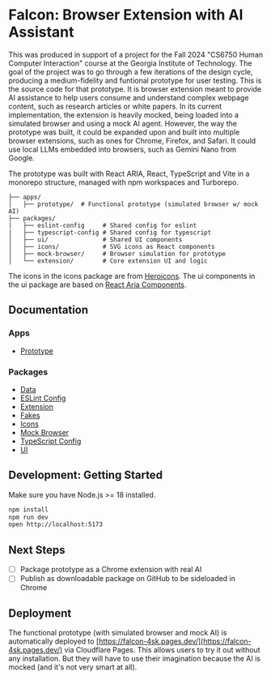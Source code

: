 # Falcon: Browser Extension with AI Assistant

This was produced in support of a project for the Fall 2024 "CS6750 Human Computer Interaction" course at the Georgia Institute of Technology. The goal of the project was to go through a few iterations of the design cycle, producing a medium-fidelity and funtional prototype for user testing. This is the source code for that prototype. It is browser extension meant to provide AI assistance to help users consume and understand complex webpage content, such as research articles or white papers. In its current implementation, the extension is heavily mocked, being loaded into a simulated browser and using a mock AI agent. However, the way the prototype was built, it could be expanded upon and built into multiple browser extensions, such as ones for Chrome, Firefox, and Safari. It could use local LLMs embedded into browsers, such as Gemini Nano from Google.

The prototype was built with React ARIA, React, TypeScript and Vite in a monorepo structure, managed with npm workspaces and Turborepo.

```
├── apps/
│   ├── prototype/  # Functional prototype (simulated browser w/ mock AI)
├── packages/
|   ├── eslint-config     # Shared config for eslint
|   ├── typescript-config # Shared config for typescript
│   ├── ui/               # Shared UI components
│   ├── icons/            # SVG icons as React components
│   ├── mock-browser/     # Browser simulation for prototype
│   └── extension/        # Core extension UI and logic
```

The icons in the icons package are from [Heroicons](https://heroicons.com/).
The ui components in the ui package are based on [React Aria Components](https://react-spectrum.adobe.com/react-aria/components.html).

## Documentation

### Apps 

- [Prototype](./apps/prototype/README.md)

### Packages

- [Data](./packages/data/README.md)
- [ESLint Config](./packages/eslint-config/README.md)
- [Extension](./packages/extension/README.md)
- [Fakes](./packages/fakes/REAMDE.md)
- [Icons](./packages/icons/README.md)
- [Mock Browser](./packages/mock-browser/README.md)
- [TypeScript Config](./packages/typescript-config/README.md)
- [UI](./packages/ui/README.md)

## Development: Getting Started

Make sure you have Node.js >= 18 installed.

```bash
npm install
npm run dev
open http://localhost:5173
```

## Next Steps

- [ ] Package prototype as a Chrome extension with real AI
- [ ] Publish as downloadable package on GitHub to be sideloaded in Chrome

## Deployment

The functional prototype (with simulated browser and mock AI) is automatically deployed to [https://falcon-4sk.pages.dev/](https://falcon-4sk.pages.dev/) via Cloudflare Pages. This allows users to try it out without any installation. But they will have to use their imagination because the AI is mocked (and it's not very smart at all).
